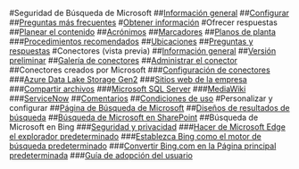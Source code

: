 #Seguridad de Búsqueda de Microsoft
##[Información general](overview-microsoft-search.md)
##[Configurar](setup-microsoft-search.md)
##[Preguntas más frecuentes](faqs.md)
#[Obtener información](get-insights.md)
#Ofrecer respuestas
##[Planear el contenido](plan-your-content.md)
##[Acrónimos](manage-acronyms.md)
##[Marcadores](manage-bookmarks.md)
##[Planos de planta](manage-floorplans.md)
###[Procedimientos recomendados](floorplans-bestpractices.md)
##[Ubicaciones](manage-locations.md)
##[Preguntas y respuestas](manage-qas.md)
#Conectores (vista previa)
##[Información general](connectors-overview.md)
##[Versión preliminar](connectors-preview.md)
##[Galería de conectores](connectors-gallery.md)
##[Administrar el conector](manage-connector.md)
##Conectores creados por Microsoft
###[Configuración de conectores](configure-connector.md)
###[Azure Data Lake Storage Gen2](azure-data-lake-connector.md)
###[Sitios web de la empresa](enterprise-web-connector.md)
###[Compartir archivos](file-share-connector.md)
###[Microsoft SQL Server](MSSQL-connector.md)
###[MediaWiki](mediawiki-connector.md)
###[ServiceNow](servicenow-connector.md)
##[Comentarios](connectors-feedback.md)
##[Condiciones de uso](terms-of-use.md)
#Personalizar y configurar
##[Página de Búsqueda de Microsoft](customize-search-page.md)
##[Diseños de resultados de búsqueda](customize-results-layout.md)
##[Búsqueda de Microsoft en SharePoint](get-started-search-in-sharepoint-online.md)
##Búsqueda de Microsoft en Bing
###[Seguridad y privacidad](security-for-search.md)
###[Hacer de Microsoft Edge el explorador predeterminado](set-default-browser.md)
###[Establezca Bing como el motor de búsqueda predeterminado](set-default-search-engine.md)
###[Convertir Bing.com en la Página principal predeterminada](set-default-homepage.md)
###[Guía de adopción del usuario](user-adoption-guide.md)